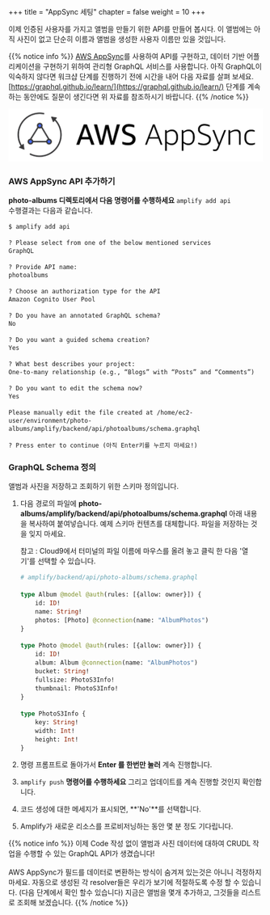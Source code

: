 +++
title = "AppSync 세팅"
chapter = false
weight = 10
+++

이제 인증된 사용자를 가지고 앨범을 만들기 위한 API를 만들어 봅시다. 이 앨범에는 아직 사진이 없고 단순히 이름과 앨범을 생성한 사용자 이름만 있을 것입니다.

{{% notice info %}}
[AWS AppSync](https://aws.amazon.com/appsync/)를 사용하여 API를 구현하고, 데이터 기반 어플리케이션을 구현하기 위하여 관리형 GraphQL 서비스를 사용합니다. 아직 GraphQL이 익숙하지 않다면 워크샵 단계를 진행하기 전에 시간을 내어 다음 자료를 살펴 보세요. [https://graphql.github.io/learn/](https://graphql.github.io/learn/)
단계를 계속하는 동안에도 질문이 생긴다면 위 자료를 참조하시기 바랍니다.
{{% /notice %}}

![AWS AppSync: Rapid prototyping and development with GraphQL](/images/appsync-logo.png)

### AWS AppSync API 추가하기

**photo-albums 디렉토리에서 다음 명령어를 수행하세요**  `amplify add api`   
수행결과는 다음과 같습니다.
```text
$ amplify add api 

? Please select from one of the below mentioned services
GraphQL

? Provide API name:
photoalbums

? Choose an authorization type for the API
Amazon Cognito User Pool

? Do you have an annotated GraphQL schema? 
No

? Do you want a guided schema creation? 
Yes

? What best describes your project: 
One-to-many relationship (e.g., “Blogs” with “Posts” and “Comments”)

? Do you want to edit the schema now? 
Yes

Please manually edit the file created at /home/ec2-user/environment/photo-albums/amplify/backend/api/photoalbums/schema.graphql

? Press enter to continue (아직 Enter키를 누르지 마세요!)
```


### GraphQL Schema 정의

앨범과 사진을 저장하고 조회하기 위한 스키마 정의입니다.

1. 다음 경로의 파일에 **photo-albums/amplify/backend/api/photoalbums/schema.graphql** 아래 내용을 복사하여 붙여넣습니다. 예제 스키마 컨텐츠를 대체합니다. 파일을 저장하는 것을 잊지 마세요. 

    참고 : Cloud9에서 터미널의 파일 이름에 마우스를 올려 놓고 클릭 한 다음 '열기'를 선택할 수 있습니다.

    ```graphql
    # amplify/backend/api/photo-albums/schema.graphql

    type Album @model @auth(rules: [{allow: owner}]) {
        id: ID!
        name: String!
        photos: [Photo] @connection(name: "AlbumPhotos")
    }

    type Photo @model @auth(rules: [{allow: owner}]) {
        id: ID!
        album: Album @connection(name: "AlbumPhotos")
        bucket: String!
        fullsize: PhotoS3Info!
        thumbnail: PhotoS3Info!
    }

    type PhotoS3Info {
        key: String!
        width: Int!
        height: Int!
    }
    ```

1. 명령 프롬프트로 돌아가서 **Enter 를 한번만 눌러** 계속 진행합니다.

1. `amplify push` **명령어를 수행하세요** 그리고 업데이트를 계속 진행할 것인지 확인합니다.

1. 코드 생성에 대한 메세지가 표시되면, **'No'**를 선택합니다.

1. Amplify가 새로운 리소스를 프로비저닝하는 동안 몇 분 정도 기다립니다.

{{% notice info %}}
이제 Code 작성 없이 앨범과 사진 데이터에 대하여 CRUDL 작업을 수행할 수 있는 GraphQL API가 생겼습니다!
<br/><br/>
AWS AppSync가 필드를 데이터로 변환하는 방식이 숨겨져 있는것은 아니니 걱정하지 마세요. 자동으로 생성된 각 resolver들은 우리가 보기에 적절하도록 수정 할 수 있습니다. (다음 단계에서 확인 할수 있습니다) 지금은 앨범을 몇개 추가하고, 그것들을 리스트로 조회해 보겠습니다.
{{% /notice %}}